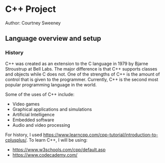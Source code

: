 # C++ Project

Author: Courtney Sweeney

## Language overview and setup

### History
C++ was created as an extension to the C language in 1979 by Bjarne Stroustrup at Bell Labs. The major difference is that C++ supports classes and objects while C does not. One of the strengths of C++ is the amount of control that is given to the programmer. Currently, C++ is the second most popular programming language in the world. 

Some of the uses of C++ include: 
  - Video games
  - Graphical applications and simulations
  - Artificial Intelligence 
  - Embedded software 
  - Audio and video processing

For history, I used https://www.learncpp.com/cpp-tutorial/introduction-to-cplusplus/.
To learn C++, I will be using:
  - https://www.w3schools.com/cpp/default.asp 
  - https://www.codecademy.com/ 






